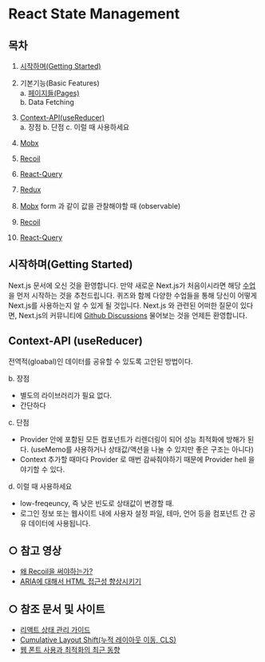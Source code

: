 # React State Management

## 목차

1. [시작하며(Getting Started)](#시작하며getting-started)
2. 기본기능(Basic Features)  
   a. [페이지들(Pages)](#페이지들pages)  
   b. Data Fetching

3. [Context-API(useReducer)](#context-apiuseReducer)  
   a. 장점
   b. 단점
   c. 이럴 때 사용하세요
4. [Mobx](#Mobx)
5. [Recoil](#Recoil)
6. [React-Query](#React-Query)
7. [Redux](#Redux)
8. [Mobx](#Mobx)
   form 과 같이 값을 관찰해야할 때 (observable)
9. [Recoil](#Recoil)
10. [React-Query](#React-Query)

## 시작하며(Getting Started)

Next.js 문서에 오신 것을 환영합니다.
만약 새로운 Next.js가 처음이시라면 해당 [수업](https://nextjs.org/learn/basics/create-nextjs-app)을 먼저 시작하는 것을 추천드립니다.
퀴즈와 함께 다양한 수업들을 통해 당신이 어떻게 Next.js를 사용하는지 알 수 있게 될 것입니다.
Next.js 와 관련된 어떠한 질문이 있다면, Next.js의 커뮤니티에 [Github Discussions](https://github.com/vercel/next.js/discussions) 물어보는 것을 언제든 환영합니다.

## Context-API (useReducer)

전역적(gloabal)인 데이터를 공유할 수 있도록 고안된 방법이다.

b. 장점

- 별도의 라이브러리가 필요 없다.
- 간단하다

c. 단점

- Provider 안에 포함된 모든 컴포넌트가 리렌더링이 되어 성능 최적화에 방해가 된다. (useMemo를 사용하거나 상태값/액션을 나눌 수 있지만 좋은 구조는 아니다)
- Context 추가할 때마다 Provider 로 매번 감싸줘야하기 때문에 Provider hell 을 야기할 수 있다.

d. 이럴 때 사용하세요

- low-freqeuncy, 즉 낮은 빈도로 상태값이 변경할 때.
- 로그인 정보 또는 웹사이트 내에 사용자 설정 파일, 테마, 언어 등을 컴포넌트 간 공유 데이터에 사용됩니다.

## ○ 참고 영상

- [왜 Recoil을 써야하는가?](https://youtu.be/H10KNVxF6_s)
- [ARIA에 대해서 HTML 접근성 향상시키기](https://youtu.be/MQHNTzdqet0)

## ○ 참조 문서 및 사이트

- [리액트 상태 관리 가이드](https://www.stevy.dev/react-state-management-guide)
- [Cumulative Layout Shift(누적 레이아웃 이동, CLS)](https://web.dev/i18n/ko/cls/)
- [웹 폰트 사용과 최적화의 최근 동향](https://d2.naver.com/helloworld/4969726)
